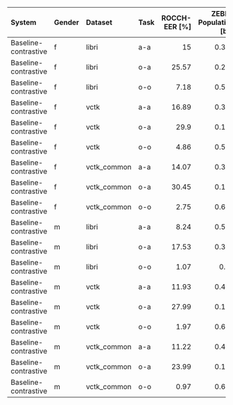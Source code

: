 | System               | Gender   | Dataset     | Task   |   ROCCH-EER [%] |   ZEBRA Population [bit] |   ZEBRA Individual | ZEBRA Category   |   Cllr |   min Cllr |
|:---------------------|:---------|:------------|:-------|----------------:|-------------------------:|-------------------:|:-----------------|-------:|-----------:|
| Baseline-contrastive | f        | libri       | a-a    |           15    |                    0.358 |              3.577 | C                |  12.54 |       0.49 |
| Baseline-contrastive | f        | libri       | o-a    |           25.57 |                    0.219 |              2.236 | C                | 115.57 |       0.69 |
| Baseline-contrastive | f        | libri       | o-o    |            7.18 |                    0.584 |              3.976 | C                |  26.81 |       0.18 |
| Baseline-contrastive | f        | vctk        | a-a    |           16.89 |                    0.315 |              2.626 | C                |  41.34 |       0.55 |
| Baseline-contrastive | f        | vctk        | o-a    |           29.9  |                    0.141 |              2.407 | C                |  93.16 |       0.79 |
| Baseline-contrastive | f        | vctk        | o-o    |            4.86 |                    0.594 |              3.66  | C                |   1.49 |       0.17 |
| Baseline-contrastive | f        | vctk_common | a-a    |           14.07 |                    0.377 |              2.225 | C                |  42.75 |       0.46 |
| Baseline-contrastive | f        | vctk_common | o-a    |           30.45 |                    0.132 |              1.213 | B                |  93.96 |       0.81 |
| Baseline-contrastive | f        | vctk_common | o-o    |            2.75 |                    0.652 |              3.557 | C                |   0.86 |       0.09 |
| Baseline-contrastive | m        | libri       | a-a    |            8.24 |                    0.525 |              3.536 | C                |  15.39 |       0.26 |
| Baseline-contrastive | m        | libri       | o-a    |           17.53 |                    0.355 |              2.602 | C                | 106.44 |       0.5  |
| Baseline-contrastive | m        | libri       | o-o    |            1.07 |                    0.69  |              3.924 | C                |  15.34 |       0.04 |
| Baseline-contrastive | m        | vctk        | a-a    |           11.93 |                    0.425 |              3.516 | C                |  25.07 |       0.4  |
| Baseline-contrastive | m        | vctk        | o-a    |           27.99 |                    0.196 |              3.009 | C                | 101.7  |       0.72 |
| Baseline-contrastive | m        | vctk        | o-o    |            1.97 |                    0.667 |              3.921 | C                |   1.82 |       0.07 |
| Baseline-contrastive | m        | vctk_common | a-a    |           11.22 |                    0.463 |              3.09  | C                |  28.23 |       0.35 |
| Baseline-contrastive | m        | vctk_common | o-a    |           23.99 |                    0.198 |              2.468 | C                |  99.34 |       0.71 |
| Baseline-contrastive | m        | vctk_common | o-o    |            0.97 |                    0.694 |              3.675 | C                |   1.04 |       0.04 |